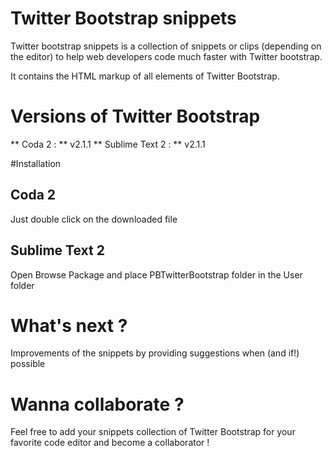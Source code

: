 # Twitter Bootstrap snippets

Twitter bootstrap snippets is a collection of snippets or clips (depending on the editor) to help web developers code much faster with Twitter bootstrap.

It contains the HTML markup of all elements of Twitter Bootstrap.


# Versions of Twitter Bootstrap

** Coda 2 : ** v2.1.1
** Sublime Text 2 : ** v2.1.1

#Installation

## Coda 2
Just double click on the downloaded file

## Sublime Text 2
Open Browse Package and place PBTwitterBootstrap folder in the User folder

# What's next ?

Improvements of the snippets by providing suggestions when (and if!) possible


# Wanna collaborate ?

Feel free to add your snippets collection of Twitter Bootstrap for your favorite code editor and become a collaborator !
